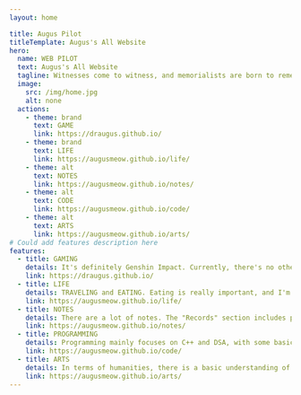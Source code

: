 ```yaml
---
layout: home

title: Augus Pilot
titleTemplate: Augus's All Website
hero:
  name: WEB PILOT
  text: Augus's All Website
  tagline: Witnesses come to witness, and memorialists are born to remember. 
  image:
    src: /img/home.jpg
    alt: none
  actions:
    - theme: brand
      text: GAME
      link: https://draugus.github.io/
    - theme: brand
      text: LIFE
      link: https://augusmeow.github.io/life/  
    - theme: alt
      text: NOTES
      link: https://augusmeow.github.io/notes/
    - theme: alt
      text: CODE
      link: https://augusmeow.github.io/code/
    - theme: alt
      text: ARTS
      link: https://augusmeow.github.io/arts/                   
# Could add features description here
features:
  - title: GAMING
    details: It's definitely Genshin Impact. Currently, there's no other game interest and nothing else to play. 
    link: https://draugus.github.io/
  - title: LIFE
    details: TRAVELING and EATING. Eating is really important, and I'm always struggling with what to eat every day. Traveling involves both planning and record keeping.
    link: https://augusmeow.github.io/life/
  - title: NOTES
    details: There are a lot of notes. The "Records" section includes pages currently being used. The "Career" section holds information about the future career path. The "Future" section contains miscellaneous items. The "Archives" section holds historical documents. The "Ideas" section is for personal musings. 
    link: https://augusmeow.github.io/notes/
  - title: PROGRAMMING
    details: Programming mainly focuses on C++ and DSA, with some basic essays - mostly on C++. There are fewer notes on other programming languages, and those related to programming are also included here. 
    link: https://augusmeow.github.io/code/
  - title: ARTS
    details: In terms of humanities, there is a basic understanding of the humanities, such as art and economics. It also includes self-recorded language learning and some scattered history.The "Articles" section contains some strange and quirky articles, which may or may not be strange.
    link: https://augusmeow.github.io/arts/  
---
```

